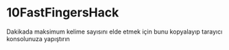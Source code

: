 # 10FastFingersHack

Dakikada maksimum kelime sayısını elde etmek için bunu kopyalayıp tarayıcı konsolunuza yapıştırın
